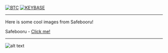 [![BTC](https://img.shields.io/badge/btc-donate-red?color=f08b16&logo=bitcoin)](https://www.blockchain.com/btc/address/bc1q7jzctmsqy88kdr7qw8dzyyr0d36776dx8mnau2)
[![KEYBASE](https://img.shields.io/badge/KEYBASE-d1snIn-blue)](http://keybase.io/d1snln)

***

Неre is some cool images from Safebooru!

Safebooru - [Click me!](https://safebooru.org)

***

![alt text](https://safebooru.org//samples/3083/sample_303d80fbdca7d70241c8bbbbb58472d20b39e476.jpg?3209579?raw=true)
